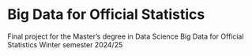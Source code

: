 # Big Data for Official Statistics
Final project for the Master’s degree in Data Science
Big Data for Official Statistics
Winter semester 2024/25
